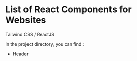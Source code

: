 # List of React Components for Websites

Tailwind CSS / ReactJS

In the project directory, you can find :

- Header 
